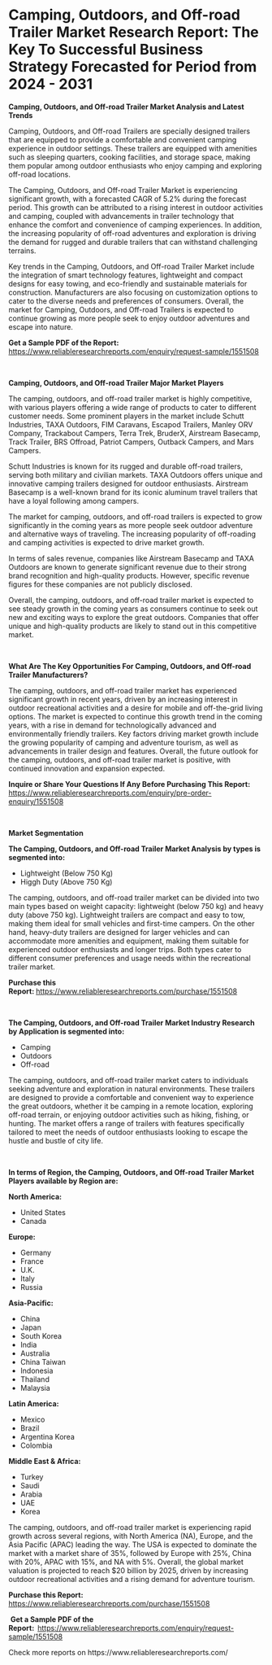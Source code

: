 <p><h1>Camping, Outdoors, and Off-road Trailer Market Research Report: The Key To Successful Business Strategy Forecasted for Period from 2024 - 2031</h1></p><p><strong>Camping, Outdoors, and Off-road Trailer Market Analysis and Latest Trends</strong></p>
<p><p>Camping, Outdoors, and Off-road Trailers are specially designed trailers that are equipped to provide a comfortable and convenient camping experience in outdoor settings. These trailers are equipped with amenities such as sleeping quarters, cooking facilities, and storage space, making them popular among outdoor enthusiasts who enjoy camping and exploring off-road locations.</p><p>The Camping, Outdoors, and Off-road Trailer Market is experiencing significant growth, with a forecasted CAGR of 5.2% during the forecast period. This growth can be attributed to a rising interest in outdoor activities and camping, coupled with advancements in trailer technology that enhance the comfort and convenience of camping experiences. In addition, the increasing popularity of off-road adventures and exploration is driving the demand for rugged and durable trailers that can withstand challenging terrains.</p><p>Key trends in the Camping, Outdoors, and Off-road Trailer Market include the integration of smart technology features, lightweight and compact designs for easy towing, and eco-friendly and sustainable materials for construction. Manufacturers are also focusing on customization options to cater to the diverse needs and preferences of consumers. Overall, the market for Camping, Outdoors, and Off-road Trailers is expected to continue growing as more people seek to enjoy outdoor adventures and escape into nature.</p></p>
<p><strong>Get a Sample PDF of the Report:&nbsp;</strong> <a href="https://www.reliableresearchreports.com/enquiry/request-sample/1551508">https://www.reliableresearchreports.com/enquiry/request-sample/1551508</a></p>
<p>&nbsp;</p>
<p><strong>Camping, Outdoors, and Off-road Trailer Major Market Players</strong></p>
<p><p>The camping, outdoors, and off-road trailer market is highly competitive, with various players offering a wide range of products to cater to different customer needs. Some prominent players in the market include Schutt Industries, TAXA Outdoors, FIM Caravans, Escapod Trailers, Manley ORV Company, Trackabout Campers, Terra Trek, BruderX, Airstream Basecamp, Track Trailer, BRS Offroad, Patriot Campers, Outback Campers, and Mars Campers.</p><p>Schutt Industries is known for its rugged and durable off-road trailers, serving both military and civilian markets. TAXA Outdoors offers unique and innovative camping trailers designed for outdoor enthusiasts. Airstream Basecamp is a well-known brand for its iconic aluminum travel trailers that have a loyal following among campers. </p><p>The market for camping, outdoors, and off-road trailers is expected to grow significantly in the coming years as more people seek outdoor adventure and alternative ways of traveling. The increasing popularity of off-roading and camping activities is expected to drive market growth.</p><p>In terms of sales revenue, companies like Airstream Basecamp and TAXA Outdoors are known to generate significant revenue due to their strong brand recognition and high-quality products. However, specific revenue figures for these companies are not publicly disclosed.</p><p>Overall, the camping, outdoors, and off-road trailer market is expected to see steady growth in the coming years as consumers continue to seek out new and exciting ways to explore the great outdoors. Companies that offer unique and high-quality products are likely to stand out in this competitive market.</p></p>
<p>&nbsp;</p>
<p><strong>What Are The Key Opportunities For Camping, Outdoors, and Off-road Trailer Manufacturers?</strong></p>
<p><p>The camping, outdoors, and off-road trailer market has experienced significant growth in recent years, driven by an increasing interest in outdoor recreational activities and a desire for mobile and off-the-grid living options. The market is expected to continue this growth trend in the coming years, with a rise in demand for technologically advanced and environmentally friendly trailers. Key factors driving market growth include the growing popularity of camping and adventure tourism, as well as advancements in trailer design and features. Overall, the future outlook for the camping, outdoors, and off-road trailer market is positive, with continued innovation and expansion expected.</p></p>
<p><strong>Inquire or Share Your Questions If Any Before Purchasing This Report:</strong> <a href="https://www.reliableresearchreports.com/enquiry/pre-order-enquiry/1551508">https://www.reliableresearchreports.com/enquiry/pre-order-enquiry/1551508</a></p>
<p>&nbsp;</p>
<p><strong>Market Segmentation</strong></p>
<p><strong>The Camping, Outdoors, and Off-road Trailer Market Analysis by types is segmented into:</strong></p>
<p><ul><li>Lightweight (Below 750 Kg)</li><li>Higgh Duty (Above 750 Kg)</li></ul></p>
<p><p>The camping, outdoors, and off-road trailer market can be divided into two main types based on weight capacity: lightweight (below 750 kg) and heavy duty (above 750 kg). Lightweight trailers are compact and easy to tow, making them ideal for small vehicles and first-time campers. On the other hand, heavy-duty trailers are designed for larger vehicles and can accommodate more amenities and equipment, making them suitable for experienced outdoor enthusiasts and longer trips. Both types cater to different consumer preferences and usage needs within the recreational trailer market.</p></p>
<p><strong>Purchase this Report:&nbsp;</strong><a href="https://www.reliableresearchreports.com/purchase/1551508">https://www.reliableresearchreports.com/purchase/1551508</a></p>
<p>&nbsp;</p>
<p><strong>The Camping, Outdoors, and Off-road Trailer Market Industry Research by Application is segmented into:</strong></p>
<p><ul><li>Camping</li><li>Outdoors</li><li>Off-road</li></ul></p>
<p><p>The camping, outdoors, and off-road trailer market caters to individuals seeking adventure and exploration in natural environments. These trailers are designed to provide a comfortable and convenient way to experience the great outdoors, whether it be camping in a remote location, exploring off-road terrain, or enjoying outdoor activities such as hiking, fishing, or hunting. The market offers a range of trailers with features specifically tailored to meet the needs of outdoor enthusiasts looking to escape the hustle and bustle of city life.</p></p>
<p>&nbsp;</p>
<p><strong>In terms of Region, the Camping, Outdoors, and Off-road Trailer Market Players available by Region are:</strong></p>
<p>
    <p> <strong> North America: </strong>
        <ul>
            <li>United States</li>
            <li>Canada</li>
        </ul>
        </p> 
    <p> <strong> Europe: </strong>
        <ul>
            <li>Germany</li>
            <li>France</li>
            <li>U.K.</li>
            <li>Italy</li>
            <li>Russia</li>
        </ul>
        </p> 
    <p> <strong> Asia-Pacific: </strong>
        <ul>
            <li>China</li>
            <li>Japan</li>
            <li>South Korea</li>
            <li>India</li>
            <li>Australia</li>
            <li>China Taiwan</li>
            <li>Indonesia</li>
            <li>Thailand</li>
            <li>Malaysia</li>
        </ul>
        </p> 
    <p> <strong> Latin America: </strong>
        <ul>
            <li>Mexico</li>
            <li>Brazil</li>
            <li>Argentina Korea</li>
            <li>Colombia</li>
        </ul>
        </p> 
    <p> <strong> Middle East & Africa: </strong>
        <ul>
            <li>Turkey</li>
            <li>Saudi</li>
            <li>Arabia</li>
            <li>UAE</li>
            <li>Korea</li>
        </ul>
    </p>
    </p>
<p><p>The camping, outdoors, and off-road trailer market is experiencing rapid growth across several regions, with North America (NA), Europe, and the Asia Pacific (APAC) leading the way. The USA is expected to dominate the market with a market share of 35%, followed by Europe with 25%, China with 20%, APAC with 15%, and NA with 5%. Overall, the global market valuation is projected to reach $20 billion by 2025, driven by increasing outdoor recreational activities and a rising demand for adventure tourism.</p></p>
<p><strong>Purchase this Report: </strong><a href="https://www.reliableresearchreports.com/purchase/1551508">https://www.reliableresearchreports.com/purchase/1551508</a></p>
<p>&nbsp;<strong>Get a Sample PDF of the Report:&nbsp;&nbsp;</strong><a href="https://www.reliableresearchreports.com/enquiry/request-sample/1551508">https://www.reliableresearchreports.com/enquiry/request-sample/1551508</a></p>
<p><strong></strong></p>
<p>Check more reports on https://www.reliableresearchreports.com/</p>